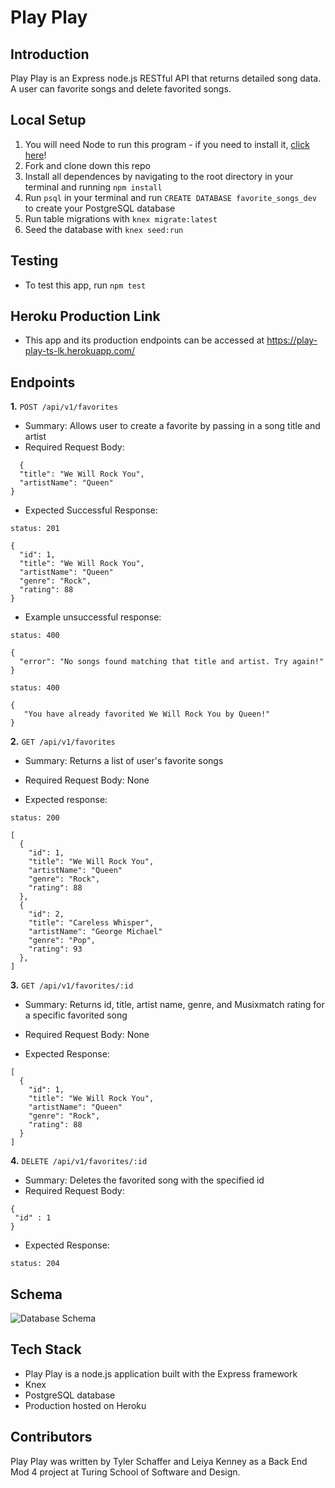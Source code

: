# Play Play

## Introduction
Play Play is an Express node.js RESTful API that returns detailed song data. A user can favorite songs and delete favorited songs.

## Local Setup
1. You will need Node to run this program - if you need to install it, [click here](https://nodejs.org/en/)!
2. Fork and clone down this repo
3. Install all dependences by navigating to the root directory in your terminal and running `npm install`
4. Run `psql` in your terminal and run `CREATE DATABASE favorite_songs_dev` to create your PostgreSQL database
5. Run table migrations with `knex migrate:latest`
6. Seed the database with `knex seed:run`

## Testing
- To test this app, run `npm test`

## Heroku Production Link
- This app and its production endpoints can be accessed at https://play-play-ts-lk.herokuapp.com/


## Endpoints

**1.** `POST /api/v1/favorites`
  - Summary: Allows user to create a favorite by passing in a song title and artist
  - Required Request Body: 
  ```
    {
    "title": "We Will Rock You",
    "artistName": "Queen"
  }
  ```
  - Expected Successful Response: 
  ```
  status: 201

  {
    "id": 1,
    "title": "We Will Rock You",
    "artistName": "Queen"
    "genre": "Rock",
    "rating": 88
  }
  ```
  
  - Example unsuccessful response:
  ```
  status: 400

  {
    "error": "No songs found matching that title and artist. Try again!"
  }
  ```
  ```
  status: 400

  {
     "You have already favorited We Will Rock You by Queen!"
  }
  ```
  
**2.** `GET /api/v1/favorites`
  - Summary: Returns a list of user's favorite songs
  - Required Request Body: None
  
  - Expected response: 
  ```
  status: 200

  [
    {
      "id": 1,
      "title": "We Will Rock You",
      "artistName": "Queen"
      "genre": "Rock",
      "rating": 88
    },
    {
      "id": 2,
      "title": "Careless Whisper",
      "artistName": "George Michael"
      "genre": "Pop",
      "rating": 93
    },
  ]
  ```

**3.** `GET /api/v1/favorites/:id`
  - Summary: Returns id, title, artist name, genre, and Musixmatch rating for a specific favorited song
  - Required Request Body: None

  - Expected Response:
  ```
  [
    {
      "id": 1,
      "title": "We Will Rock You",
      "artistName": "Queen"
      "genre": "Rock",
      "rating": 88
    }
  ]
  ```
**4.** `DELETE /api/v1/favorites/:id`
  - Summary: Deletes the favorited song with the specified id
  - Required Request Body: 
   ```
   {
    "id" : 1
   }
   ```
  - Expected Response: 
  ```
  status: 204
  ```

## Schema 
![Database Schema](https://user-images.githubusercontent.com/48742436/70652220-24df6800-1c4a-11ea-84a9-51ca64df027c.png)

## Tech Stack
- Play Play is a node.js application built with the Express framework
- Knex
- PostgreSQL database
- Production hosted on Heroku

## Contributors
Play Play was written by Tyler Schaffer and Leiya Kenney as a Back End Mod 4 project at Turing School of Software and Design.

